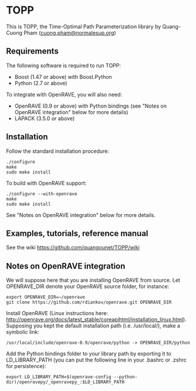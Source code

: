 TOPP
====

This is TOPP, the Time-Optimal Path Parameterization library by Quang-Cuong
Pham (cuong.pham@normalesup.org)

Requirements 
------------

The following software is required to run TOPP:

- Boost (1.47 or above) with Boost.Python
- Python (2.7 or above)

To integrate with OpenRAVE, you will also need:

- OpenRAVE (0.9 or above) with Python bindings (see "Notes on OpenRAVE integration" below for more details) 
- LAPACK (3.5.0 or above)

Installation
------------

Follow the standard installation procedure:
  
    ./configure
    make
    sudo make install

To build with OpenRAVE support:

    ./configure --with-openrave
    make
    sudo make install

See "Notes on OpenRAVE integration" below for more details.

Examples, tutorials, reference manual
-------------------------------------

See the wiki https://github.com/quangounet/TOPP/wiki

Notes on OpenRAVE integration
-----------------------------

We will suppose here that you are installing OpenRAVE from source. Let
OPENRAVE_DIR denote your OpenRAVE source folder, for instance:
    
    export OPENRAVE_DIR=~/openrave
    git clone https://github.com/rdiankov/openrave.git OPENRAVE_DIR

Install OpenRAVE (Linux instructions here:
http://openrave.org/docs/latest_stable/coreapihtml/installation_linux.html).
Supposing you kept the default installation path (i.e. /usr/local/), make
a symbolic link:

    /usr/local/include/openrave-0.9/openrave/python -> OPENRAVE_DIR/python

Add the Python bindings folder to your library path by exporting it to
LD_LIBRARY_PATH (you can put the following line in your .bashrc or .zshrc for
persistence):

    export LD_LIBRARY_PATH=$(openrave-config --python-dir)/openravepy/_openravepy_:$LD_LIBRARY_PATH
